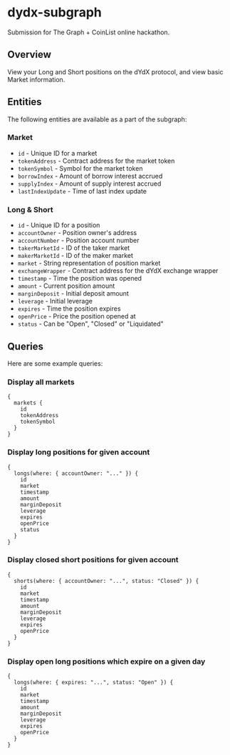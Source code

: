 # dydx-subgraph
Submission for The Graph + CoinList online hackathon.

## Overview
View your Long and Short positions on the dYdX protocol, and view basic Market information.

## Entities
The following entities are available as a part of the subgraph:

### Market
- `id` - Unique ID for a market
- `tokenAddress` - Contract address for the market token
- `tokenSymbol` - Symbol for the market token
- `borrowIndex` - Amount of borrow interest accrued
- `supplyIndex` - Amount of supply interest accrued
- `lastIndexUpdate` - Time of last index update

### Long & Short
- `id` - Unique ID for a position
- `accountOwner` - Position owner's address
- `accountNumber` - Position account number
- `takerMarketId` - ID of the taker market
- `makerMarketId` - ID of the maker market
- `market` - String representation of position market
- `exchangeWrapper` - Contract address for the dYdX exchange wrapper
- `timestamp` - Time the position was opened
- `amount` - Current position amount
- `marginDeposit` - Initial deposit amount
- `leverage` - Initial leverage
- `expires` - Time the position expires
- `openPrice` - Price the position opened at
- `status` - Can be "Open", "Closed" or "Liquidated"

## Queries
Here are some example queries:

### Display all markets
```
{
  markets {
    id
    tokenAddress
    tokenSymbol
  }
}
```

### Display long positions for given account
```
{
  longs(where: { accountOwner: "..." }) {
    id
    market
    timestamp
    amount
    marginDeposit
    leverage
    expires
    openPrice
    status
  }
}
```

### Display closed short positions for given account
```
{
  shorts(where: { accountOwner: "...", status: "Closed" }) {
    id
    market
    timestamp
    amount
    marginDeposit
    leverage
    expires
    openPrice
  }
}
```

### Display open long positions which expire on a given day
```
{
  longs(where: { expires: "...", status: "Open" }) {
    id
    market
    timestamp
    amount
    marginDeposit
    leverage
    expires
    openPrice
  }
}
```
